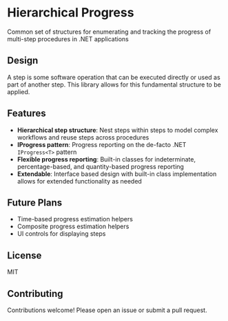 # Hierarchical Progress
Common set of structures for enumerating and tracking the progress of multi-step procedures in .NET applications

## Design
A step is some software operation that can be executed directly or used as part of another step. This library allows for this fundamental structure to be applied.

## Features
- **Hierarchical step structure**: Nest steps within steps to model complex workflows and reuse steps across procedures
- **IProgress pattern**: Progress reporting on the de-facto .NET `IProgress<T>` pattern
- **Flexible progress reporting**: Built-in classes for indeterminate, percentage-based, and quantity-based progress reporting
- **Extendable**: Interface based design with built-in class implementation allows for extended functionality as needed

## Future Plans
- Time-based progress estimation helpers
- Composite progress estimation helpers
- UI controls for displaying steps

## License
MIT

## Contributing
Contributions welcome! Please open an issue or submit a pull request.